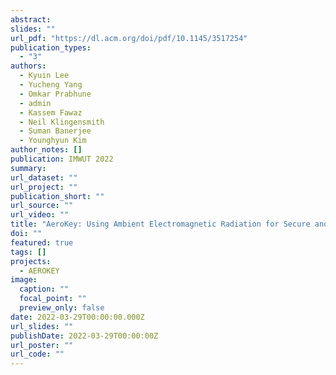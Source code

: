 ```yaml
---
abstract: 
slides: ""
url_pdf: "https://dl.acm.org/doi/pdf/10.1145/3517254"
publication_types:
  - "3"
authors:
  - Kyuin Lee
  - Yucheng Yang
  - Omkar Prabhune
  - admin
  - Kassem Fawaz
  - Neil Klingensmith
  - Suman Banerjee
  - Younghyun Kim
author_notes: []
publication: IMWUT 2022
summary:
url_dataset: ""
url_project: ""
publication_short: ""
url_source: ""
url_video: ""
title: "AeroKey: Using Ambient Electromagnetic Radiation for Secure and Usable Wireless Device Authentication"
doi: ""
featured: true
tags: []
projects:
  - AEROKEY
image:
  caption: ""
  focal_point: ""
  preview_only: false
date: 2022-03-29T00:00:00.000Z
url_slides: ""
publishDate: 2022-03-29T00:00:00Z
url_poster: ""
url_code: ""
---
```

